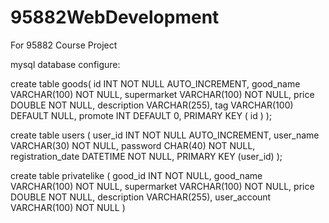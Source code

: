 # 95882WebDevelopment
For 95882 Course Project

mysql database configure:

create table goods(
id INT NOT NULL AUTO_INCREMENT,
good_name VARCHAR(100) NOT NULL,
supermarket VARCHAR(100) NOT NULL,
price DOUBLE NOT NULL,
description VARCHAR(255),
tag VARCHAR(100) DEFAULT NULL,
promote INT DEFAULT 0,
PRIMARY KEY ( id )
);

create table users (
user_id INT NOT NULL AUTO_INCREMENT,
user_name VARCHAR(30) NOT NULL,
password CHAR(40) NOT NULL,
registration_date DATETIME NOT NULL,
PRIMARY KEY (user_id)
);

create table privatelike (
good_id INT NOT NULL,
good_name VARCHAR(100) NOT NULL,
supermarket VARCHAR(100) NOT NULL,
price DOUBLE NOT NULL,
description VARCHAR(255),
user_account VARCHAR(100) NOT NULL
)
